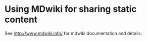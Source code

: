 Using MDwiki for sharing static content
======

See http://www.mdwiki.info/ for mdwiki documentation and details.
